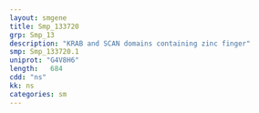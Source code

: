 ```yaml
---
layout: smgene
title: Smp_133720
grp: Smp_13
description: "KRAB and SCAN domains containing zinc finger"
smp: Smp_133720.1
uniprot: "G4V8H6"
length:   684
cdd: "ns"
kk: ns
categories: sm
---
```


